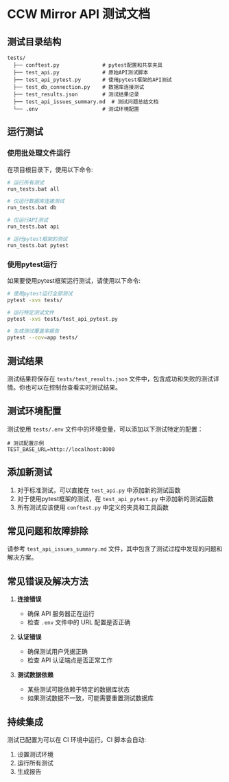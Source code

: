 # CCW Mirror API 测试文档

## 测试目录结构

```
tests/
  ├── conftest.py              # pytest配置和共享夹具
  ├── test_api.py              # 原始API测试脚本
  ├── test_api_pytest.py       # 使用pytest框架的API测试
  ├── test_db_connection.py    # 数据库连接测试
  ├── test_results.json        # 测试结果记录
  ├── test_api_issues_summary.md  # 测试问题总结文档
  └── .env                     # 测试环境配置
```

## 运行测试

### 使用批处理文件运行

在项目根目录下，使用以下命令:

```bash
# 运行所有测试
run_tests.bat all

# 仅运行数据库连接测试
run_tests.bat db

# 仅运行API测试
run_tests.bat api

# 运行pytest框架的测试
run_tests.bat pytest
```

### 使用pytest运行

如果要使用pytest框架运行测试，请使用以下命令:

```bash
# 使用pytest运行全部测试
pytest -xvs tests/

# 运行特定测试文件
pytest -xvs tests/test_api_pytest.py

# 生成测试覆盖率报告
pytest --cov=app tests/
```

## 测试结果

测试结果将保存在 `tests/test_results.json` 文件中，包含成功和失败的测试详情。你也可以在控制台查看实时测试结果。

## 测试环境配置

测试使用 `tests/.env` 文件中的环境变量，可以添加以下测试特定的配置：

```
# 测试配置示例
TEST_BASE_URL=http://localhost:8000
```

## 添加新测试

1. 对于标准测试，可以直接在 `test_api.py` 中添加新的测试函数
2. 对于使用pytest框架的测试，在 `test_api_pytest.py` 中添加新的测试函数
3. 所有测试应该使用 `conftest.py` 中定义的夹具和工具函数

## 常见问题和故障排除

请参考 `test_api_issues_summary.md` 文件，其中包含了测试过程中发现的问题和解决方案。

## 常见错误及解决方法

1. **连接错误**
   - 确保 API 服务器正在运行
   - 检查 `.env` 文件中的 URL 配置是否正确

2. **认证错误**
   - 确保测试用户凭据正确
   - 检查 API 认证端点是否正常工作

3. **测试数据依赖**
   - 某些测试可能依赖于特定的数据库状态
   - 如果测试数据不一致，可能需要重置测试数据库

## 持续集成

测试已配置为可以在 CI 环境中运行。CI 脚本会自动:

1. 设置测试环境
2. 运行所有测试
3. 生成报告